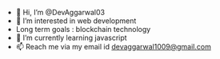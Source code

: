 - 👋 Hi, I’m @DevAggarwal03
- 👀 I’m interested in web development
- Long term goals : blockchain technology
- 🌱 I’m currently learning javascript 
- 📫 Reach me via my email id devaggarwal1009@gmail.com

<!---
DevAggarwal03/DevAggarwal03 is a ✨ special ✨ repository because its `README.md` (this file) appears on your GitHub profile.
You can click the Preview link to take a look at your changes.
--->
